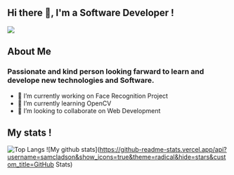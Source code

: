 ## Hi there 👋, I'm a Software Developer !

<img src='https://pa1.narvii.com/6912/d50194346960feae7915c3818978c40673af1e74r4-800-600_00.gif'>

## About Me
### Passionate and kind person looking farward to learn and develope new technologies and Software.  

      
 - 🔭 I’m currently working on Face Recognition Project
 - 🌱 I’m currently learning OpenCV
 - 👯 I’m looking to collaborate on Web Development

## My stats !
![Top Langs](https://github-readme-stats.vercel.app/api/top-langs/?username=samcladson&layout=compact&theme=radical&custom_title=Languages)
![My github stats](https://github-readme-stats.vercel.app/api?username=samcladson&show_icons=true&theme=radical&hide=stars&custom_title=GitHub Stats)
